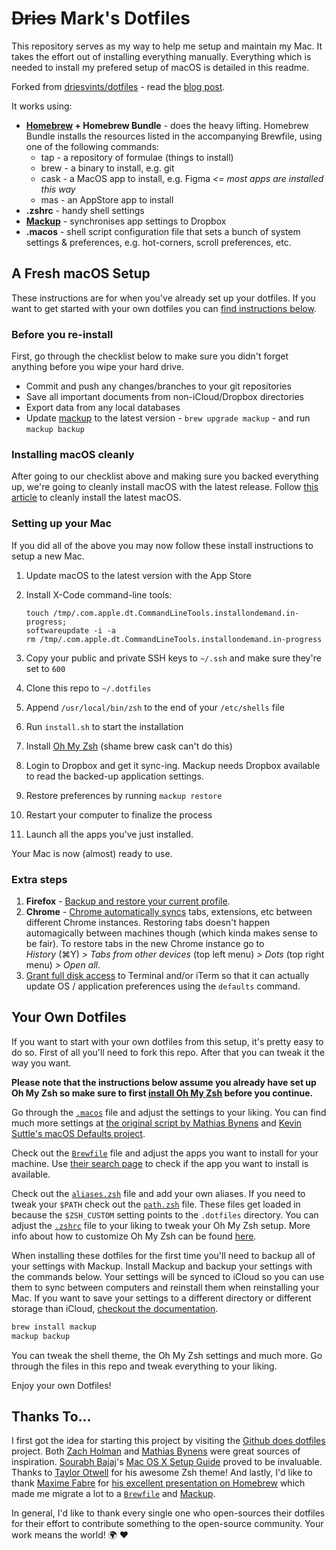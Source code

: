 # ~~Dries~~ Mark's Dotfiles

This repository serves as my way to help me setup and maintain my Mac. It takes the effort out of installing everything manually. Everything which is needed to install my prefered setup of macOS is detailed in this readme.

Forked from [driesvints/dotfiles](https://github.com/driesvints/dotfiles) - read the [blog post](https://driesvints.com/blog/getting-started-with-dotfiles).

It works using:

* **[Homebrew](https://brew.sh/) + Homebrew Bundle** - does the heavy lifting. Homebrew Bundle installs the resources listed in the accompanying Brewfile, using one of the following commands:
  * tap - a repository of formulae (things to install)
  * brew - a binary to install, e.g. git
  * cask - a MacOS app to install, e.g. Figma *<= most apps are installed this way*
  * mas - an AppStore app to install
* **.zshrc** - handy shell settings
* **[Mackup](https://github.com/lra/mackup)** - synchronises app settings to Dropbox
* **.macos** - shell script configuration file that sets a bunch of system settings & preferences, e.g. hot-corners, scroll preferences, etc.

## A Fresh macOS Setup

These instructions are for when you've already set up your dotfiles. If you want to get started with your own dotfiles you can [find instructions below](#your-own-dotfiles).

### Before you re-install

First, go through the checklist below to make sure you didn't forget anything before you wipe your hard drive.

- Commit and push any changes/branches to your git repositories
- Save all important documents from non-iCloud/Dropbox directories
- Export data from any local databases
- Update [mackup](https://github.com/lra/mackup) to the latest version - `brew upgrade mackup` - and run `mackup backup`

### Installing macOS cleanly

After going to our checklist above and making sure you backed everything up, we're going to cleanly install macOS with the latest release. Follow [this article](https://www.imore.com/how-do-clean-install-macos) to cleanly install the latest macOS.

### Setting up your Mac

If you did all of the above you may now follow these install instructions to setup a new Mac.

1. Update macOS to the latest version with the App Store
1. Install X-Code command-line tools:

    ```
    touch /tmp/.com.apple.dt.CommandLineTools.installondemand.in-progress;
    softwareupdate -i -a
    rm /tmp/.com.apple.dt.CommandLineTools.installondemand.in-progress
    ```

1. Copy your public and private SSH keys to `~/.ssh` and make sure they're set to `600`
1. Clone this repo to `~/.dotfiles`
1. Append `/usr/local/bin/zsh` to the end of your `/etc/shells` file
1. Run `install.sh` to start the installation
1. Install [Oh My Zsh](https://github.com/robbyrussell/oh-my-zsh#getting-started) (shame brew cask can't do this)
1. Login to Dropbox and get it sync-ing. Mackup needs Dropbox available to read the backed-up application settings.
1. Restore preferences by running `mackup restore`
1. Restart your computer to finalize the process
1. Launch all the apps you've just installed.

Your Mac is now (almost) ready to use.

### Extra steps

1. **Firefox** - [Backup and restore your current profile](https://support.mozilla.org/en-US/kb/back-and-restore-information-firefox-profiles).
1. **Chrome** - [Chrome automatically syncs](https://support.google.com/chrome/answer/185277) tabs, extensions, etc between different Chrome instances. Restoring tabs doesn't happen automagically between machines though (which kinda makes sense to be fair). To restore tabs in the new Chrome instance go to  
*History* (⌘Y) *> Tabs from other devices* (top left menu) *> Dots* (top right menu) *> Open all*.
1. [Grant full disk access](https://github.com/mathiasbynens/dotfiles/issues/849#issuecomment-436099833) to Terminal and/or iTerm so that it can actually update OS / application preferences using the `defaults` command.


## Your Own Dotfiles

If you want to start with your own dotfiles from this setup, it's pretty easy to do so. First of all you'll need to fork this repo. After that you can tweak it the way you want.

**Please note that the instructions below assume you already have set up Oh My Zsh so make sure to first [install Oh My Zsh](https://github.com/robbyrussell/oh-my-zsh#getting-started) before you continue.**

Go through the [`.macos`](./.macos) file and adjust the settings to your liking. You can find much more settings at [the original script by Mathias Bynens](https://github.com/mathiasbynens/dotfiles/blob/master/.macos) and [Kevin Suttle's macOS Defaults project](https://github.com/kevinSuttle/MacOS-Defaults).

Check out the [`Brewfile`](./Brewfile) file and adjust the apps you want to install for your machine. Use [their search page](https://caskroom.github.io/search) to check if the app you want to install is available.

Check out the [`aliases.zsh`](./aliases.zsh) file and add your own aliases. If you need to tweak your `$PATH` check out the [`path.zsh`](./path.zsh) file. These files get loaded in because the `$ZSH_CUSTOM` setting points to the `.dotfiles` directory. You can adjust the [`.zshrc`](./.zshrc) file to your liking to tweak your Oh My Zsh setup. More info about how to customize Oh My Zsh can be found [here](https://github.com/robbyrussell/oh-my-zsh/wiki/Customization).

When installing these dotfiles for the first time you'll need to backup all of your settings with Mackup. Install Mackup and backup your settings with the commands below. Your settings will be synced to iCloud so you can use them to sync between computers and reinstall them when reinstalling your Mac. If you want to save your settings to a different directory or different storage than iCloud, [checkout the documentation](https://github.com/lra/mackup/blob/master/doc/README.md#storage).

```zsh
brew install mackup
mackup backup
```

You can tweak the shell theme, the Oh My Zsh settings and much more. Go through the files in this repo and tweak everything to your liking.

Enjoy your own Dotfiles!

## Thanks To...

I first got the idea for starting this project by visiting the [Github does dotfiles](https://dotfiles.github.io/) project. Both [Zach Holman](https://github.com/holman/dotfiles) and [Mathias Bynens](https://github.com/mathiasbynens/dotfiles) were great sources of inspiration. [Sourabh Bajaj](https://twitter.com/sb2nov/)'s [Mac OS X Setup Guide](http://sourabhbajaj.com/mac-setup/) proved to be invaluable. Thanks to [Taylor Otwell](https://twitter.com/taylorotwell) for his awesome Zsh theme! And lastly, I'd like to thank [Maxime Fabre](https://twitter.com/anahkiasen) for [his excellent presentation on Homebrew](https://speakerdeck.com/anahkiasen/a-storm-homebrewin) which made me migrate a lot to a [`Brewfile`](./Brewfile) and [Mackup](https://github.com/lra/mackup).

In general, I'd like to thank every single one who open-sources their dotfiles for their effort to contribute something to the open-source community. Your work means the world! :earth_africa: :heart:
